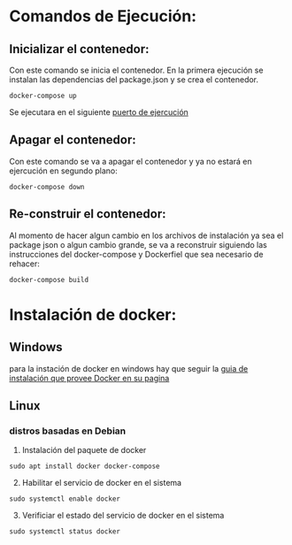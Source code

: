 # Comandos de Ejecución:

## Inicializar el contenedor:

Con este comando se inicia el contenedor. En la primera ejecución se instalan las dependencias del package.json y se crea el contenedor.

`docker-compose up`

Se ejecutara en el siguiente [puerto de ejercución](http://localhost:3000)

## Apagar el contenedor:

Con este comando se va a apagar el contenedor y ya no estará en ejercución en segundo plano:

`docker-compose down`

## Re-construir el contenedor:
Al momento de hacer algun cambio en los archivos de instalación ya sea el package json o algun cambio grande, se va a reconstruir siguiendo las instrucciones del docker-compose y Dockerfiel que sea necesario de rehacer:

`docker-compose build`


# Instalación de docker:

## Windows

para la instación de docker en windows hay que seguir la [guia de instalación que provee Docker en su pagina ](https://docs.docker.com/desktop/install/windows-install/)

## Linux 
### distros basadas en Debian

1. Instalación del paquete de docker

`sudo apt install docker docker-compose`

2. Habilitar el servicio de docker en el sistema
 
`sudo systemctl enable docker`


3. Verificiar el estado del servicio de docker en el sistema

`sudo systemctl status docker`



